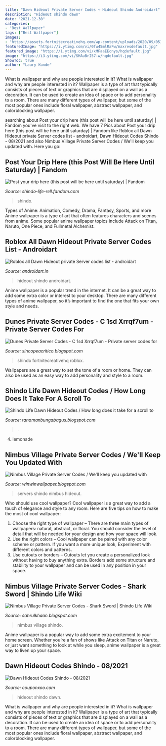```yaml
---
title: "Dawn Hideout Private Server Codes ~ Hideout Shindo Androidart"
description: "Hideout shindo dawn"
date: "2021-12-30"
categories:
- "Best Wallpaper"
tags: ["Best Wallpaper"]
images:
- "https://assets.fortnitecreativehq.com/wp-content/uploads/2020/09/05171611/dunes.jpg"
featuredImage: "https://i.ytimg.com/vi/0fw45mlRaFw/maxresdefault.jpg"
featured_image: "https://i.ytimg.com/vi/xMFaaEEcnys/hqdefault.jpg"
image: "https://i3.ytimg.com/vi/SHAuBrI57-w/hqdefault.jpg"
ShowToc: true
author: "Laury Kunde"
---
```



What is wallpaper and why are people interested in it?
What is wallpaper and why are people interested in it?
Wallpaper is a type of art that typically consists of pieces of text or graphics that are displayed on a wall as a decoration. It can be used to create an idea of space or to add personality to a room. There are many different types of wallpaper, but some of the most popular ones include floral wallpaper, abstract wallpaper, and colorblocking wallpaper.

	

		
searching about Post your drip here (this post will be here until saturday) | Fandom you've visit to the right web. We have 7 Pics about Post your drip here (this post will be here until saturday) | Fandom like Roblox all Dawn Hideout private Server codes list - androidart, Dawn Hideout Codes Shindo - 08/2021 and also Nimbus Village Private Server Codes / We&#039;ll keep you updated with. Here you go:
		
    
## Post Your Drip Here (this Post Will Be Here Until Saturday) | Fandom

<img loading=lazy src="https://static.wikia.nocookie.net/d15d48fb-7b0d-47e8-9bdf-5c0820a9ea92" onerror="this.onerror=null;this.src='https://tse3.mm.bing.net/th?id=OIP.9BGm9sFjkEySCOF4YlRU9gHaHr&amp;pid=15.1';" alt="Post your drip here (this post will be here until saturday) | Fandom">

_Source: shindo-life-rell.fandom.com_

>shindo. 

	

Types of Anime: Animation, Comedy, Drama, Fantasy, Sports, and more
Anime wallpaper is a type of art that often features characters and scenes from anime. Some popular anime wallpaper topics include Attack on Titan, Naruto, One Piece, and Fullmetal Alchemist.

    
## Roblox All Dawn Hideout Private Server Codes List - Androidart

<img loading=lazy src="https://androidart.in/wp-content/uploads/2021/05/PicsArt_05-27-07.26.45_compress81-768x493.jpg" onerror="this.onerror=null;this.src='https://tse1.mm.bing.net/th?id=OIP.Nth9W668UytGdFX9po215wHaEw&amp;pid=15.1';" alt="Roblox all Dawn Hideout private Server codes list - androidart">

_Source: androidart.in_

>hideout shindo androidart. 

	

Anime wallpaper is a popular trend in the internet. It can be a great way to add some extra color or interest to your desktop. There are many different types of anime wallpaper, so it’s important to find the one that fits your own style and needs.

    
## Dunes Private Server Codes - C 1sd Xrrqf7um - Private Server Codes For

<img loading=lazy src="https://assets.fortnitecreativehq.com/wp-content/uploads/2020/09/05171611/dunes.jpg" onerror="this.onerror=null;this.src='https://tse3.mm.bing.net/th?id=OIP.etIaG7gnyOlEg2mOqogdzwHaD3&amp;pid=15.1';" alt="Dunes Private Server Codes - C 1sd Xrrqf7um - Private server codes for">

_Source: sincopeacritico.blogspot.com_

>shindo fortnitecreativehq roblox. 

	

Wallpapers are a great way to set the tone of a room or home. They can also be used as an easy way to add personality and style to a room.

    
## Shindo Life Dawn Hideout Codes / How Long Does It Take For A Scroll To

<img loading=lazy src="https://i.ytimg.com/vi/xMFaaEEcnys/hqdefault.jpg" onerror="this.onerror=null;this.src='https://tse2.mm.bing.net/th?id=OIP.SnJ2KMOskQWJ_Bvlzeyb2wHaFj&amp;pid=15.1';" alt="Shindo Life Dawn Hideout Codes / How long does it take for a scroll to">

_Source: tanamanbungabagus.blogspot.com_

>. 

	

4. lemonade 

    
## Nimbus Village Private Server Codes / We&#039;ll Keep You Updated With

<img loading=lazy src="https://i.ytimg.com/vi/0fw45mlRaFw/maxresdefault.jpg" onerror="this.onerror=null;this.src='https://tse2.mm.bing.net/th?id=OIP.VqG8kJoRd-T0n1SI0qJj5wHaEK&amp;pid=15.1';" alt="Nimbus Village Private Server Codes / We&#039;ll keep you updated with">

_Source: winwinwallpaper.blogspot.com_

>servers shindo nimbus hideout. 

	

Who should use cool wallpaper?
Cool wallpaper is a great way to add a touch of elegance and style to any room. Here are five tips on how to make the most of cool wallpaper: 
1) Choose the right type of wallpaper – There are three main types of wallpapers: natural, abstract, or floral. You should consider the level of detail that will be needed for your design and how your space will look. 
2) Use the right colors – Cool wallpaper can be paired with any color scheme or pattern. If you want a more unique look, Experiment with different colors and patterns. 
3) Use cutouts or borders – Cutouts let you create a personalized look without having to buy anything extra. Borders add some structure and stability to your wallpaper and can be used in any position in your space.

    
## Nimbus Village Private Server Codes - Shark Sword | Shindo Life Wiki

<img loading=lazy src="https://i.ytimg.com/vi/mLbAgz15seE/hqdefault.jpg" onerror="this.onerror=null;this.src='https://tse3.mm.bing.net/th?id=OIP.RlQ9vyn37U40iRLYFwYGmwHaFj&amp;pid=15.1';" alt="Nimbus Village Private Server Codes - Shark Sword | Shindo Life Wiki">

_Source: sahrulkhaan.blogspot.com_

>nimbus village shindo. 

	

Anime wallpaper is a popular way to add some extra excitement to your home screen. Whether you’re a fan of shows like Attack on Titan or Naruto, or just want something to look at while you sleep, anime wallpaper is a great way to liven up your space.

    
## Dawn Hideout Codes Shindo - 08/2021

<img loading=lazy src="https://i3.ytimg.com/vi/SHAuBrI57-w/hqdefault.jpg" onerror="this.onerror=null;this.src='https://tse3.mm.bing.net/th?id=OIP.bCF6VozuNW1Tl3VvypKV6QHaFj&amp;pid=15.1';" alt="Dawn Hideout Codes Shindo - 08/2021">

_Source: couponxoo.com_

>hideout shindo dawn. 

	

What is wallpaper and why are people interested in it?
What is wallpaper and why are people interested in it?
Wallpaper is a type of art that typically consists of pieces of text or graphics that are displayed on a wall as a decoration. It can be used to create an idea of space or to add personality to a room. There are many different types of wallpaper, but some of the most popular ones include floral wallpaper, abstract wallpaper, and colorblocking wallpaper.


